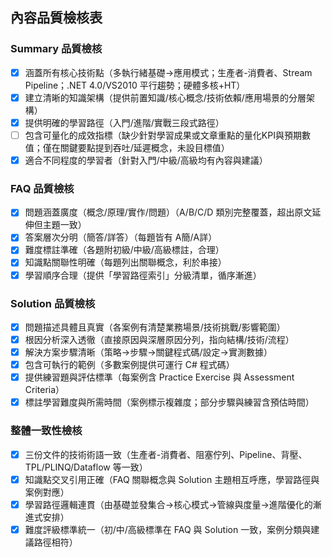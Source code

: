 ## 內容品質檢核表

### Summary 品質檢核
- [x] 涵蓋所有核心技術點（多執行緒基礎→應用模式；生產者-消費者、Stream Pipeline；.NET 4.0/VS2010 平行趨勢；硬體多核+HT）
- [x] 建立清晰的知識架構（提供前置知識/核心概念/技術依賴/應用場景的分層架構）
- [x] 提供明確的學習路徑（入門/進階/實戰三段式路徑）
- [ ] 包含可量化的成效指標（缺少針對學習成果或文章重點的量化KPI與預期數值；僅在關鍵要點提到吞吐/延遲概念，未設目標值）
- [x] 適合不同程度的學習者（針對入門/中級/高級均有內容與建議）

### FAQ 品質檢核
- [x] 問題涵蓋廣度（概念/原理/實作/問題）（A/B/C/D 類別完整覆蓋，超出原文延伸但主題一致）
- [x] 答案層次分明（簡答/詳答）（每題皆有 A簡/A詳）
- [x] 難度標註準確（各題附初級/中級/高級標註，合理）
- [x] 知識點關聯性明確（每題列出關聯概念，利於串接）
- [x] 學習順序合理（提供「學習路徑索引」分級清單，循序漸進）

### Solution 品質檢核
- [x] 問題描述具體且真實（各案例有清楚業務場景/技術挑戰/影響範圍）
- [x] 根因分析深入透徹（直接原因與深層原因分列，指向結構/技術/流程）
- [x] 解決方案步驟清晰（策略→步驟→關鍵程式碼/設定→實測數據）
- [x] 包含可執行的範例（多數案例提供可運行 C# 程式碼）
- [x] 提供練習題與評估標準（每案例含 Practice Exercise 與 Assessment Criteria）
- [x] 標註學習難度與所需時間（案例標示複雜度；部分步驟與練習含預估時間）

### 整體一致性檢核
- [x] 三份文件的技術術語一致（生產者-消費者、阻塞佇列、Pipeline、背壓、TPL/PLINQ/Dataflow 等一致）
- [x] 知識點交叉引用正確（FAQ 關聯概念與 Solution 主題相互呼應，學習路徑與案例對應）
- [x] 學習路徑邏輯連貫（由基礎並發集合→核心模式→管線與度量→進階優化的漸進式安排）
- [x] 難度評級標準統一（初/中/高級標準在 FAQ 與 Solution 一致，案例分類與建議路徑相符）